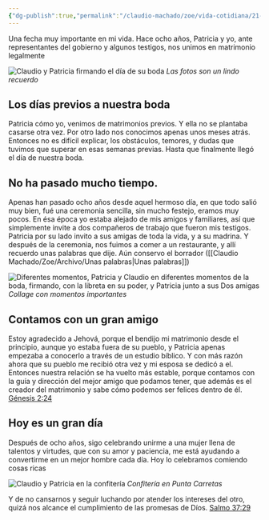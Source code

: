 ```yaml
---
{"dg-publish":true,"permalink":"/claudio-machado/zoe/vida-cotidiana/21-de-agosto-2025/"}
---
```




Una fecha muy importante en mi vida. Hace ocho años, Patricia y yo, ante representantes del gobierno y algunos testigos, nos unimos en matrimonio legalmente 

![Claudio y Patricia firmando el día de su boda](/assets/fotos-cotidianas/20170821_firma-registro-civil.jpg) *Las fotos son un lindo recuerdo*
## Los días previos a nuestra boda 

Patricia cómo yo, venimos de matrimonios previos.  Y ella no se plantaba casarse otra vez. Por otro lado nos conocimos apenas unos meses atrás. Entonces no es difícil explicar, los obstáculos, temores, y dudas que tuvimos que superar en esas semanas previas. Hasta que finalmente llegó el día de nuestra boda.

## No ha pasado mucho tiempo.

Apenas han pasado ocho años desde aquel hermoso día, en que todo salió muy bien, fué una ceremonia sencilla, sin mucho festejo, eramos muy pocos. En ésa época yo estaba alejado de mis amigos y familiares, así que simplemente invite a dos compañeros de trabajo que fueron mis testigos. Patricia por su lado invito a sus amigas de toda la vida, y a su madrina. Y después de la ceremonia, nos fuimos a comer a un restaurante, y allí recuerdo unas palabras que dije. Aún conservo el borrador ([[Claudio Machado/Zoe/Archivo/Unas palabras\|Unas palabras]])

![Diferentes momentos, Patricia y Claudio en diferentes momentos de la boda, firmando, con la libreta en su poder, y Patricia junto a sus Dos amigas](/assets/fotos-cotidianas/collage-nuestra-boda.jpg) *Collage con momentos importantes*


## Contamos con un gran amigo 

Estoy agradecido a Jehová, porque el bendijo mi matrimonio desde el principio, aunque yo estaba fuera de su pueblo, y Patricia apenas empezaba a conocerlo a través de un estudio bíblico. Y con más razón ahora que su pueblo me recibió otra vez y mi esposa se dedicó a el. Entonces nuestra relación se ha vuelto más estable, porque contamos con la guía y dirección del mejor amigo que podamos tener, que además es el creador del matrimonio y sabe cómo podemos ser felices dentro de él.  [Génesis 2:24](https://wol.jw.org/es/wol/b/r4/lp-s/nwtsty/1/2#v=1:2:24) 





## Hoy es un gran día 
Después de ocho años, sigo celebrando unirme a una mujer llena de talentos y virtudes, que con su amor y paciencia, me está ayudando a convertirme en un mejor hombre cada día. Hoy lo celebramos comiendo cosas ricas 

![Claudio y Patricia en la confitería](/assets/fotos-cotidianas/20250821_celebrando-aiversario.jpg) *Confitería en Punta Carretas*

Y de no cansarnos y seguir luchando por atender los intereses del otro, quizá nos alcance el cumplimiento de las promesas de Díos. [Salmo 37:29](https://wol.jw.org/es/wol/b/r4/lp-s/nwtsty/19/37#v=19:37:29) 


